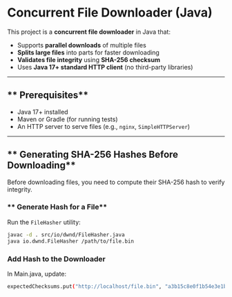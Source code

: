 # Concurrent File Downloader (Java)

This project is a **concurrent file downloader** in Java that:
- Supports **parallel downloads** of multiple files
- **Splits large files** into parts for faster downloading
- **Validates file integrity** using **SHA-256 checksum**
- Uses **Java 17+ standard HTTP client** (no third-party libraries)

---

## ** Prerequisites**
- Java 17+ installed
- Maven or Gradle (for running tests)
- An HTTP server to serve files (e.g., `nginx`, `SimpleHTTPServer`)

---

## ** Generating SHA-256 Hashes Before Downloading**
Before downloading files, you need to compute their SHA-256 hash to verify integrity.

### ** Generate Hash for a File**
Run the `FileHasher` utility:
```sh
javac -d . src/io/dwnd/FileHasher.java
java io.dwnd.FileHasher /path/to/file.bin
``` 

### Add Hash to the Downloader
In Main.java, update:

```sh
expectedChecksums.put("http://localhost/file.bin", "a3b15c8e0f1b54e3e1b4970dca2ef3d0bd6c8f6b7a31a1d49dc
```
